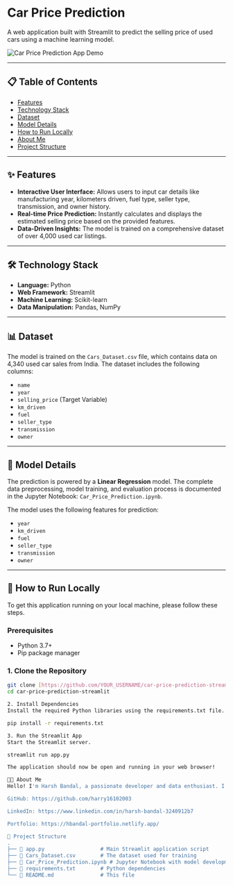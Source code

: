 # Car Price Prediction

A web application built with Streamlit to predict the selling price of used cars using a machine learning model.

![Car Price Prediction App Demo](screenshot)

---

## 📋 Table of Contents
- [Features](#-features)
- [Technology Stack](#-technology-stack)
- [Dataset](#-dataset)
- [Model Details](#-model-details)
- [How to Run Locally](#-how-to-run-locally)
- [About Me](#-about-me)
- [Project Structure](#-project-structure)

---

## ✨ Features
- **Interactive User Interface:** Allows users to input car details like manufacturing year, kilometers driven, fuel type, seller type, transmission, and owner history.
- **Real-time Price Prediction:** Instantly calculates and displays the estimated selling price based on the provided features.
- **Data-Driven Insights:** The model is trained on a comprehensive dataset of over 4,000 used car listings.

---

## 🛠️ Technology Stack
- **Language:** Python
- **Web Framework:** Streamlit
- **Machine Learning:** Scikit-learn
- **Data Manipulation:** Pandas, NumPy

---

## 📊 Dataset
The model is trained on the `Cars_Dataset.csv` file, which contains data on 4,340 used car sales from India. The dataset includes the following columns:
- `name`
- `year`
- `selling_price` (Target Variable)
- `km_driven`
- `fuel`
- `seller_type`
- `transmission`
- `owner`

---

## 🤖 Model Details
The prediction is powered by a **Linear Regression** model. The complete data preprocessing, model training, and evaluation process is documented in the Jupyter Notebook: `Car_Price_Prediction.ipynb`.

The model uses the following features for prediction:
- `year`
- `km_driven`
- `fuel`
- `seller_type`
- `transmission`
- `owner`

---

## 🚀 How to Run Locally

To get this application running on your local machine, please follow these steps.

### Prerequisites
- Python 3.7+
- Pip package manager

### 1. Clone the Repository
```bash
git clone [https://github.com/YOUR_USERNAME/car-price-prediction-streamlit.git](https://github.com/YOUR_USERNAME/car-price-prediction-streamlit.git)
cd car-price-prediction-streamlit

2. Install Dependencies
Install the required Python libraries using the requirements.txt file.

pip install -r requirements.txt

3. Run the Streamlit App
Start the Streamlit server.

streamlit run app.py

The application should now be open and running in your web browser!

👨‍💻 About Me
Hello! I'm Harsh Bandal, a passionate developer and data enthusiast. I enjoy building projects that solve real-world problems.

GitHub: https://github.com/harry16102003

LinkedIn: https://www.linkedin.com/in/harsh-bandal-3240912b7

Portfolio: https://hbandal-portfolio.netlify.app/

📁 Project Structure
.
├── 📄 app.py                  # Main Streamlit application script
├── 📄 Cars_Dataset.csv        # The dataset used for training
├── 📄 Car_Price_Prediction.ipynb # Jupyter Notebook with model development
├── 📄 requirements.txt        # Python dependencies
└── 📄 README.md               # This file

